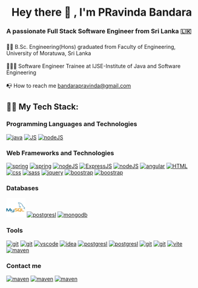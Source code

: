<h1 align="center">Hey there 👋 , I'm PRavinda Bandara </h1>

###

<h3 align="left">A passionate Full Stack Software Engineer from Sri Lanka 🇱🇰</h3>

###

<p align="left">👨‍🎓 B.Sc. Engineering(Hons) graduated from Faculty of Engineering, University of Moratuwa, Sri Lanka<br><br>👨🏻‍💻 Software Engineer Trainee at IJSE-Institute of Java and Software Engineering<br><br>📭 How to reach me <a href="mailto:bandarapravinda@gmail.com">bandarapravinda@gmail.com</a>

###



## 👨‍💻 My Tech Stack:



<h3>Programming Languages and Technologies</h3>
<a href="https://www.slack.com" target="_blank"> <img src="https://skillicons.dev/icons?i=java" alt="java" width="50" height="50"/></a>
<a href="https://www.slack.com" target="_blank"> <img src="https://skillicons.dev/icons?i=js" alt="JS" width="50" height="50"/></a>
<a href="https://www.slack.com" target="_blank"> <img src="https://skillicons.dev/icons?i=typescript" alt="nodeJS" width="50" height="50"/></a> 


<h3>Web Frameworks and Technologies</h3>
<a href="https://www.slack.com" target="_blank"> <img src="https://skillicons.dev/icons?i=spring" alt="spring" width="50" height="50"/></a> 
<a href="https://www.slack.com" target="_blank"> <img src="https://user-images.githubusercontent.com/25181517/183891303-41f257f8-6b3d-487c-aa56-c497b880d0fb.png" alt="spring" width="50" height="50"/></a> 
<a href="https://www.slack.com" target="_blank"> <img src="https://skillicons.dev/icons?i=nodejs" alt="nodeJS" width="50" height="50"/></a> 
<a href="https://www.slack.com" target="_blank"> <img src="https://skillicons.dev/icons?i=expressjs" alt="ExpressJS" width="50" height="50"/></a> 
<a href="https://www.slack.com" target="_blank"> <img src="https://skillicons.dev/icons?i=react" alt="nodeJS" width="50" height="50"/></a> 
<a href="https://www.slack.com" target="_blank"> <img src="https://skillicons.dev/icons?i=angular" alt="angular" width="50" height="50"/></a> 
<a href="https://www.slack.com" target="_blank"> <img src="https://skillicons.dev/icons?i=html" alt="HTML" width="50" height="50"/></a>
<a href="https://www.slack.com" target="_blank"> <img src="https://skillicons.dev/icons?i=css" alt="css" width="50" height="50"/></a> 
<a href="https://www.slack.com" target="_blank"> <img src="https://skillicons.dev/icons?i=sass" alt="sass" width="50" height="50"/></a> 
<a href="https://www.slack.com" target="_blank"> <img src="https://skillicons.dev/icons?i=jquery" alt="jquery" width="50" height="50"/></a> 
<a href="https://www.slack.com" target="_blank"> <img src="https://skillicons.dev/icons?i=bootstrap" alt="boostrap" width="50" height="50"/></a> 
<a href="https://www.slack.com" target="_blank"> <img src="https://skillicons.dev/icons?i=tailwind" alt="boostrap" width="50" height="50"/></a> 



<h3>Databases</h3>
<a href="https://www.mysql.com/" target="_blank"> <img src="https://raw.githubusercontent.com/devicons/devicon/master/icons/mysql/mysql-original-wordmark.svg" alt="mysql" width="50" height="50"/></a>
<a href="https://www.slack.com" target="_blank"> <img src="https://www.svgrepo.com/show/439268/postgresql.svg" alt="postgresl" width="50" height="50"/></a>
<a href="https://www.slack.com" target="_blank"> <img src="https://skillicons.dev/icons?i=mongodb" alt="mongodb" width="50" height="50"/></a> 


<h3>Tools</h3>
<a href="https://www.slack.com" target="_blank"> <img src="https://skillicons.dev/icons?i=git" alt="git" width="50" height="50"/></a> 
<a href="https://www.slack.com" target="_blank"> <img src="https://skillicons.dev/icons?i=github" alt="git" width="50" height="50"/></a>
<a href="https://www.slack.com" target="_blank"> <img src="https://skillicons.dev/icons?i=vscode" alt="vscode" width="50" height="50"/></a>
<a href="https://www.slack.com" target="_blank"> <img src="https://skillicons.dev/icons?i=idea" alt="idea" width="50" height="50"/></a>
<a href="https://www.slack.com" target="_blank"> <img src="https://www.svgrepo.com/show/354202/postman-icon.svg" alt="postgresl" width="50" height="50"/></a>
<a href="https://www.slack.com" target="_blank"> <img src="https://www.vectorlogo.zone/logos/apache_tomcat/apache_tomcat-icon.svg" alt="postgresl" width="50" height="50"/></a>
<a href="https://www.slack.com" target="_blank"> <img src="https://skillicons.dev/icons?i=firebase" alt="git" width="50" height="50"/></a>
<a href="https://www.slack.com" target="_blank"> <img src="https://parceljs.org/avatar.b1be591d.avif" alt="git" width="50" height="50"/></a>
<a href="https://www.slack.com" target="_blank"> <img src="https://skillicons.dev/icons?i=vite" alt="vite" width="50" height="50"/></a>
<a href="https://www.slack.com" target="_blank"> <img src="https://skillicons.dev/icons?i=maven" alt="maven" width="50" height="50"/></a>



<h3>Contact me</h3>
<a href="https://github.com/Pravinda-Bandara" target="_blank"> <img src="https://skillicons.dev/icons?i=github" alt="maven" width="40" height="40"/></a>
<a href="https://www.linkedin.com/in/pravinda-bandara-b12b4728b/" target="_blank"> <img src="https://skillicons.dev/icons?i=linkedin" alt="maven" width="40" height="40"/></a>
<a href="mailto:bandarapravinda@gmail.com" target="_blank"> <img src="https://skillicons.dev/icons?i=gmail" alt="maven" width="40" height="40"/></a>
